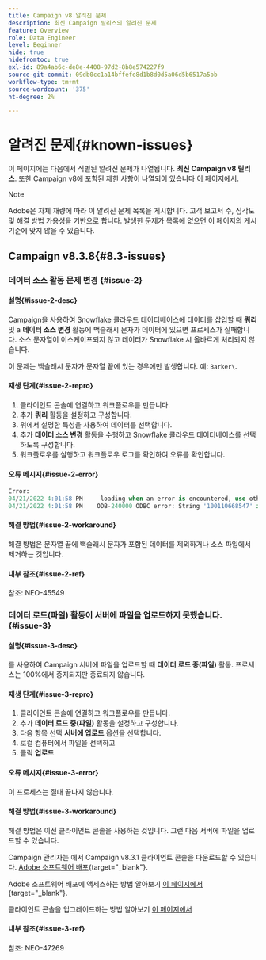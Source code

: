 ```yaml
---
title: Campaign v8 알려진 문제
description: 최신 Campaign 릴리스의 알려진 문제
feature: Overview
role: Data Engineer
level: Beginner
hide: true
hidefromtoc: true
exl-id: 89a4ab6c-de8e-4408-97d2-8b8e574227f9
source-git-commit: 09db0cc1a14bffefe8d1b8d0d5a06d5b6517a5bb
workflow-type: tm+mt
source-wordcount: '375'
ht-degree: 2%

---
```


# 알려진 문제{#known-issues}

이 페이지에는 다음에서 식별된 알려진 문제가 나열됩니다. **최신 Campaign v8 릴리스**. 또한 Campaign v8에 포함된 제한 사항이 나열되어 있습니다 [이 페이지에서](ac-guardrails.md).


>[!NOTE]
>
>Adobe은 자체 재량에 따라 이 알려진 문제 목록을 게시합니다. 고객 보고서 수, 심각도 및 해결 방법 가용성을 기반으로 합니다. 발생한 문제가 목록에 없으면 이 페이지의 게시 기준에 맞지 않을 수 있습니다.

## Campaign v8.3.8{#8.3-issues}

### 데이터 소스 활동 문제 변경 {#issue-2}

#### 설명{#issue-2-desc}

Campaign을 사용하여 Snowflake 클라우드 데이터베이스에 데이터를 삽입할 때 **쿼리** 및 a **데이터 소스 변경** 활동에 백슬래시 문자가 데이터에 있으면 프로세스가 실패합니다. 소스 문자열이 이스케이프되지 않고 데이터가 Snowflake 시 올바르게 처리되지 않습니다.

이 문제는 백슬래시 문자가 문자열 끝에 있는 경우에만 발생합니다. 예: `Barker\`.


#### 재생 단계{#issue-2-repro}

1. 클라이언트 콘솔에 연결하고 워크플로우를 만듭니다.
1. 추가 **쿼리** 활동을 설정하고 구성합니다.
1. 위에서 설명한 특성을 사용하여 데이터를 선택합니다.
1. 추가 **데이터 소스 변경** 활동을 수행하고 Snowflake 클라우드 데이터베이스를 선택하도록 구성합니다.
1. 워크플로우를 실행하고 워크플로우 로그를 확인하여 오류를 확인합니다.


#### 오류 메시지{#issue-2-error}

```sql
Error:
04/21/2022 4:01:58 PM     loading when an error is encountered, use other values such as 'SKIP_FILE' or 'CONTINUE' for the ON_ERROR option. For more information on loading options, please run 'info loading_data' in a SQL client. SQLState: 22000
04/21/2022 4:01:58 PM    ODB-240000 ODBC error: String '100110668547' is too long and would be truncated   File 'wkf1656797_21_1_3057430574#458516uploadPart0.chunk.gz', line 1, character 0   Row 90058, column "WKF1656797_21_1"["SCARRIER_ROUTE":13]   If you would like to continue
```

#### 해결 방법{#issue-2-workaround}

해결 방법은 문자열 끝에 백슬래시 문자가 포함된 데이터를 제외하거나 소스 파일에서 제거하는 것입니다.


#### 내부 참조{#issue-2-ref}

참조: NEO-45549


### 데이터 로드(파일) 활동이 서버에 파일을 업로드하지 못했습니다. {#issue-3}

#### 설명{#issue-3-desc}

를 사용하여 Campaign 서버에 파일을 업로드할 때 **데이터 로드 중(파일)** 활동. 프로세스는 100%에서 중지되지만 종료되지 않습니다.

#### 재생 단계{#issue-3-repro}

1. 클라이언트 콘솔에 연결하고 워크플로우를 만듭니다.
1. 추가 **데이터 로드 중(파일)** 활동을 설정하고 구성합니다.
1. 다음 항목 선택 **서버에 업로드** 옵션을 선택합니다.
1. 로컬 컴퓨터에서 파일을 선택하고
1. 클릭 **업로드**


#### 오류 메시지{#issue-3-error}

이 프로세스는 절대 끝나지 않습니다.

#### 해결 방법{#issue-3-workaround}

해결 방법은 이전 클라이언트 콘솔을 사용하는 것입니다. 그런 다음 서버에 파일을 업로드할 수 있습니다.

Campaign 관리자는 에서 Campaign v8.3.1 클라이언트 콘솔을 다운로드할 수 있습니다. [Adobe 소프트웨어 배포](https://experience.adobe.com/#/downloads/content/software-distribution/en/campaign.html?1_group.propertyvalues.property=.%2Fjcr%3Acontent%2Fmetadata%2Fdc%3Aversion&amp;1_group.propertyvalues.operation=equals&amp;1_group.propertyvalues.0_values=target-version%3Acampaign%2F8&amp;orderby=%40jcr%3Acontent%2Fjcr%3AlastModified&amp;orderby.sort=desc&amp;layout=list&amp;p.offset=0&amp;p.limit=4){target="_blank"}.

Adobe 소프트웨어 배포에 액세스하는 방법 알아보기 [이 페이지에서](https://experienceleague.adobe.com/docs/experience-cloud/software-distribution/home.html?lang=ko){target="_blank"}.

클라이언트 콘솔을 업그레이드하는 방법 알아보기 [이 페이지에서](connect.md)

#### 내부 참조{#issue-3-ref}

참조: NEO-47269


